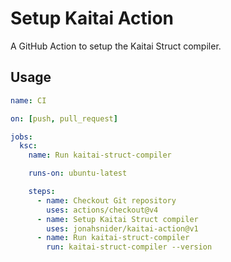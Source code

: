 # Setup Kaitai Action

A GitHub Action to setup the Kaitai Struct compiler.

## Usage

```yml
name: CI

on: [push, pull_request]

jobs:
  ksc:
    name: Run kaitai-struct-compiler

    runs-on: ubuntu-latest

    steps:
      - name: Checkout Git repository
        uses: actions/checkout@v4
      - name: Setup Kaitai Struct compiler
        uses: jonahsnider/kaitai-action@v1
      - name: Run kaitai-struct-compiler
        run: kaitai-struct-compiler --version
```
